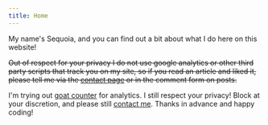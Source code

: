 ```yaml
---
title: Home
---
```


My name's Sequoia, and you can find out a bit about what I do here on this website!

~~Out of respect for your privacy I do not use google analytics or other third
party scripts that track you on my site, so if you read an
article and liked it, please tell me via the [contact page](/contact/) or in the comment
form on posts.~~

I'm trying out [goat counter](https://www.goatcounter.com/) for analytics.
I still respect your privacy! Block at your discretion, and please still [contact me](/contact/).
Thanks in advance and happy coding!
